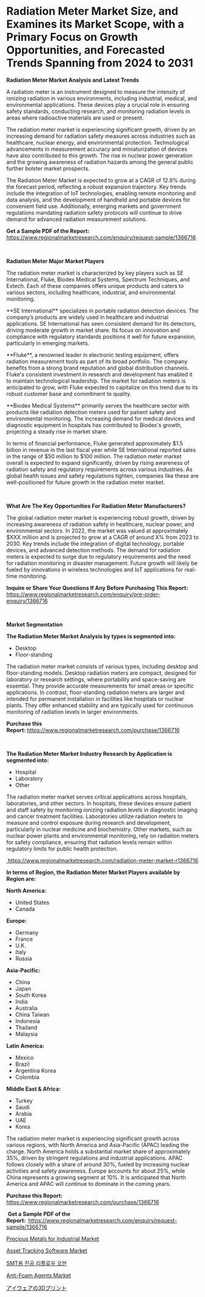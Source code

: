 <p><h1>Radiation Meter Market Size, and Examines its Market Scope, with a Primary Focus on Growth Opportunities, and Forecasted Trends Spanning from 2024 to 2031</h1></p><p><strong>Radiation Meter Market Analysis and Latest Trends</strong></p>
<p><p>A radiation meter is an instrument designed to measure the intensity of ionizing radiation in various environments, including industrial, medical, and environmental applications. These devices play a crucial role in ensuring safety standards, conducting research, and monitoring radiation levels in areas where radioactive materials are used or present. </p><p>The radiation meter market is experiencing significant growth, driven by an increasing demand for radiation safety measures across industries such as healthcare, nuclear energy, and environmental protection. Technological advancements in measurement accuracy and miniaturization of devices have also contributed to this growth. The rise in nuclear power generation and the growing awareness of radiation hazards among the general public further bolster market prospects.</p><p>The Radiation Meter Market is expected to grow at a CAGR of 12.8% during the forecast period, reflecting a robust expansion trajectory. Key trends include the integration of IoT technologies, enabling remote monitoring and data analysis, and the development of handheld and portable devices for convenient field use. Additionally, emerging markets and government regulations mandating radiation safety protocols will continue to drive demand for advanced radiation measurement solutions.</p></p>
<p><strong>Get a Sample PDF of the Report:&nbsp;</strong> <a href="https://www.regionalmarketresearch.com/enquiry/request-sample/1366716">https://www.regionalmarketresearch.com/enquiry/request-sample/1366716</a></p>
<p>&nbsp;</p>
<p><strong>Radiation Meter Major Market Players</strong></p>
<p><p>The radiation meter market is characterized by key players such as SE International, Fluke, Biodex Medical Systems, Spectrum Techniques, and Extech. Each of these companies offers unique products and caters to various sectors, including healthcare, industrial, and environmental monitoring.</p><p>**SE International** specializes in portable radiation detection devices. The company’s products are widely used in healthcare and industrial applications. SE International has seen consistent demand for its detectors, driving moderate growth in market share. Its focus on innovation and compliance with regulatory standards positions it well for future expansion, particularly in emerging markets.</p><p>**Fluke**, a renowned leader in electronic testing equipment, offers radiation measurement tools as part of its broad portfolio. The company benefits from a strong brand reputation and global distribution channels. Fluke's consistent investment in research and development has enabled it to maintain technological leadership. The market for radiation meters is anticipated to grow, with Fluke expected to capitalize on this trend due to its robust customer base and commitment to quality.</p><p>**Biodex Medical Systems** primarily serves the healthcare sector with products like radiation detection meters used for patient safety and environmental monitoring. The increasing demand for medical devices and diagnostic equipment in hospitals has contributed to Biodex's growth, projecting a steady rise in market share.</p><p>In terms of financial performance, Fluke generated approximately $1.5 billion in revenue in the last fiscal year while SE International reported sales in the range of $50 million to $100 million. The radiation meter market overall is expected to expand significantly, driven by rising awareness of radiation safety and regulatory requirements across various industries. As global health issues and safety regulations tighten, companies like these are well-positioned for future growth in the radiation meter market.</p></p>
<p>&nbsp;</p>
<p><strong>What Are The Key Opportunities For Radiation Meter Manufacturers?</strong></p>
<p><p>The global radiation meter market is experiencing robust growth, driven by increasing awareness of radiation safety in healthcare, nuclear power, and environmental sectors. In 2022, the market was valued at approximately $XXX million and is projected to grow at a CAGR of around X% from 2023 to 2030. Key trends include the integration of digital technology, portable devices, and advanced detection methods. The demand for radiation meters is expected to surge due to regulatory requirements and the need for radiation monitoring in disaster management. Future growth will likely be fueled by innovations in wireless technologies and IoT applications for real-time monitoring.</p></p>
<p><strong>Inquire or Share Your Questions If Any Before Purchasing This Report:</strong> <a href="https://www.regionalmarketresearch.com/enquiry/pre-order-enquiry/1366716">https://www.regionalmarketresearch.com/enquiry/pre-order-enquiry/1366716</a></p>
<p>&nbsp;</p>
<p><strong>Market Segmentation</strong></p>
<p><strong>The Radiation Meter Market Analysis by types is segmented into:</strong></p>
<p><ul><li>Desktop</li><li>Floor-standing</li></ul></p>
<p><p>The radiation meter market consists of various types, including desktop and floor-standing models. Desktop radiation meters are compact, designed for laboratory or research settings, where portability and space-saving are essential. They provide accurate measurements for small areas or specific applications. In contrast, floor-standing radiation meters are larger and intended for permanent installation in facilities like hospitals or nuclear plants. They offer enhanced stability and are typically used for continuous monitoring of radiation levels in larger environments.</p></p>
<p><strong>Purchase this Report:&nbsp;</strong><a href="https://www.regionalmarketresearch.com/purchase/1366716">https://www.regionalmarketresearch.com/purchase/1366716</a></p>
<p>&nbsp;</p>
<p><strong>The Radiation Meter Market Industry Research by Application is segmented into:</strong></p>
<p><ul><li>Hospital</li><li>Laboratory</li><li>Other</li></ul></p>
<p><p>The radiation meter market serves critical applications across hospitals, laboratories, and other sectors. In hospitals, these devices ensure patient and staff safety by monitoring ionizing radiation levels in diagnostic imaging and cancer treatment facilities. Laboratories utilize radiation meters to measure and control exposure during research and development, particularly in nuclear medicine and biochemistry. Other markets, such as nuclear power plants and environmental monitoring, rely on radiation meters for safety compliance, ensuring that radiation levels remain within regulatory limits for public health protection.</p></p>
<p><a href="https://www.regionalmarketresearch.com/radiation-meter-market-r1366716">&nbsp;https://www.regionalmarketresearch.com/radiation-meter-market-r1366716</a></p>
<p><strong>In terms of Region, the Radiation Meter Market Players available by Region are:</strong></p>
<p>
    <p> <strong> North America: </strong>
        <ul>
            <li>United States</li>
            <li>Canada</li>
        </ul>
        </p> 
    <p> <strong> Europe: </strong>
        <ul>
            <li>Germany</li>
            <li>France</li>
            <li>U.K.</li>
            <li>Italy</li>
            <li>Russia</li>
        </ul>
        </p> 
    <p> <strong> Asia-Pacific: </strong>
        <ul>
            <li>China</li>
            <li>Japan</li>
            <li>South Korea</li>
            <li>India</li>
            <li>Australia</li>
            <li>China Taiwan</li>
            <li>Indonesia</li>
            <li>Thailand</li>
            <li>Malaysia</li>
        </ul>
        </p> 
    <p> <strong> Latin America: </strong>
        <ul>
            <li>Mexico</li>
            <li>Brazil</li>
            <li>Argentina Korea</li>
            <li>Colombia</li>
        </ul>
        </p> 
    <p> <strong> Middle East & Africa: </strong>
        <ul>
            <li>Turkey</li>
            <li>Saudi</li>
            <li>Arabia</li>
            <li>UAE</li>
            <li>Korea</li>
        </ul>
    </p>
    </p>
<p><p>The radiation meter market is experiencing significant growth across various regions, with North America and Asia-Pacific (APAC) leading the charge. North America holds a substantial market share of approximately 35%, driven by stringent regulations and industrial applications. APAC follows closely with a share of around 30%, fueled by increasing nuclear activities and safety awareness. Europe accounts for about 25%, while China represents a growing segment at 10%. It is anticipated that North America and APAC will continue to dominate in the coming years.</p></p>
<p><strong>Purchase this Report: </strong><a href="https://www.regionalmarketresearch.com/purchase/1366716">https://www.regionalmarketresearch.com/purchase/1366716</a></p>
<p>&nbsp;<strong>Get a Sample PDF of the Report:&nbsp;&nbsp;</strong><a href="https://www.regionalmarketresearch.com/enquiry/request-sample/1366716">https://www.regionalmarketresearch.com/enquiry/request-sample/1366716</a></p>
<p><strong></strong></p>
<p><p><a href="https://github.com/RuthLucas64/Market-Research-Report-List-1/blob/main/precious-metals-for-industrial-market.md">Precious Metals for Industrial Market</a></p><p><a href="https://www.linkedin.com/pulse/asset-tracking-software-market-global-insights-sales-trends-x4cef?trackingId=MZsYqGNtTh2rhBPQ%2BZYthA%3D%3D">Asset Tracking Software Market</a></p><p><a href="https://medium.com/@eduardocofllins90786/smt-%EC%8B%9C%EC%9E%A5%EC%97%90%EC%84%9C-%EC%A7%84%EA%B3%B5-%EB%A6%AC%ED%94%8C%EB%A1%9C-%EC%98%A4%EB%B8%90%EC%9D%98-%EC%84%B1%EC%9E%A5-%EA%B8%B0%ED%9A%8C%EC%99%80-%EB%8F%84%EC%A0%84-%EA%B3%BC%EC%A0%9C%EB%8A%94-%EB%AC%B4%EC%97%87%EC%9D%B8%EA%B0%80%EC%9A%94-031fc0e2fa77?postPublishedType=repub">SMT용 진공 리플로우 오븐</a></p><p><a href="https://issuu.com/reportprime-2/docs/anti-foam-agents-market-size-2030.p_75cb870da154cb">Anti-Foam Agents Market</a></p><p><a href="https://medium.com/@kattiehuels/3d%E5%8D%B0%E5%88%B7%E3%81%AB%E3%82%88%E3%82%8B%E7%9C%BC%E9%8F%A1%E5%B8%82%E5%A0%B4%E3%81%AE%E6%88%90%E9%95%B7%E3%83%89%E3%83%A9%E3%82%A4%E3%83%90%E3%83%BC%E3%81%AF%E4%BD%95%E3%81%A7%E3%81%99%E3%81%8B-%E5%B8%82%E5%A0%B4%E8%A3%BD%E5%93%81-%E3%82%A2%E3%83%97%E3%83%AA%E3%82%B1%E3%83%BC%E3%82%B7%E3%83%A7%E3%83%B3-%E5%9C%B0%E5%9F%9F%E3%81%AB%E9%96%A2%E3%81%99%E3%82%8B%E5%8C%85%E6%8B%AC%E7%9A%84%E3%81%AA%E7%A0%94%E7%A9%B6-2024%E5%B9%B4-2031%E5%B9%B4-934bd3da2e3b">アイウェアの3Dプリント</a></p></p>